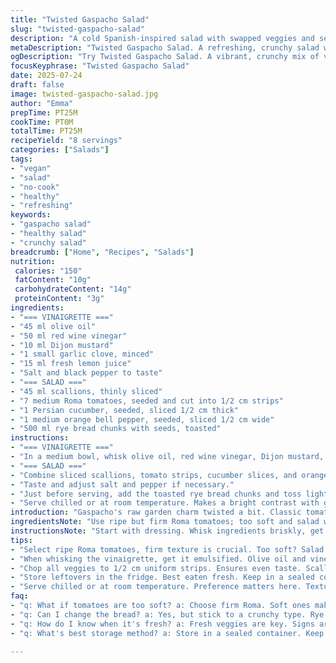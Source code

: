 ```yaml
---
title: "Twisted Gaspacho Salad"
slug: "twisted-gaspacho-salad"
description: "A cold Spanish-inspired salad with swapped veggies and seeds. Olive oil vinaigrette with less mustard, a hint of citrus. Bread toasted, replaced with seeded rye chunks. Fresh, bright, with a crunch, vegan, no nuts or dairy. Prep about 25 minutes, no cooking needed. Serves 7 to 9 portions. Great as a light starter or side. Roughly chopped ingredients, layered textures. A splash of lemon juice added to vinaigrette for tang. Onion replaced with scallions. Crunch from rye bread seeds instead of regular bread. Refreshing and vibrant colors."
metaDescription: "Twisted Gaspacho Salad. A refreshing, crunchy salad with vibrant veggies. Perfect as a light side or starter. Vegan and easy to prepare."
ogDescription: "Try Twisted Gaspacho Salad. A vibrant, crunchy mix of veggies tossed in olive oil vinaigrette. Perfect starter or side dish."
focusKeyphrase: "Twisted Gaspacho Salad"
date: 2025-07-24
draft: false
image: twisted-gaspacho-salad.jpg
author: "Emma"
prepTime: PT25M
cookTime: PT0M
totalTime: PT25M
recipeYield: "8 servings"
categories: ["Salads"]
tags:
- "vegan"
- "salad"
- "no-cook"
- "healthy"
- "refreshing"
keywords:
- "gaspacho salad"
- "healthy salad"
- "crunchy salad"
breadcrumb: ["Home", "Recipes", "Salads"]
nutrition: 
 calories: "150"
 fatContent: "10g"
 carbohydrateContent: "14g"
 proteinContent: "3g"
ingredients:
- "=== VINAIGRETTE ==="
- "45 ml olive oil"
- "50 ml red wine vinegar"
- "10 ml Dijon mustard"
- "1 small garlic clove, minced"
- "15 ml fresh lemon juice"
- "Salt and black pepper to taste"
- "=== SALAD ==="
- "45 ml scallions, thinly sliced"
- "7 medium Roma tomatoes, seeded and cut into 1/2 cm strips"
- "1 Persian cucumber, seeded, sliced 1/2 cm thick"
- "1 medium orange bell pepper, seeded, sliced 1/2 cm wide"
- "500 ml rye bread chunks with seeds, toasted"
instructions:
- "=== VINAIGRETTE ==="
- "In a medium bowl, whisk olive oil, red wine vinegar, Dijon mustard, minced garlic and lemon juice together vigorously. Season with salt and pepper."
- "=== SALAD ==="
- "Combine sliced scallions, tomato strips, cucumber slices, and orange bell pepper strips in a large mixing bowl. Pour vinaigrette over the veggies, toss gently to coat."
- "Taste and adjust salt and pepper if necessary."
- "Just before serving, add the toasted rye bread chunks and toss lightly to mix but not soggify bread."
- "Serve chilled or at room temperature. Makes a bright contrast with grilled proteins."
introduction: "Gaspacho's raw garden charm twisted a bit. Classic tomatoes swapped for smaller Romas, more flavor punch per bite. Cucumber skinned down to Persian size for crunchy sweetness. Orange bell peppers swapped in for yellow, bright pop of color. Scallions stand in for onions, lighter sharpness on the tongue. Rye bread with seeds replaces plain bread, toasted loud for texture that sticks but doesn't drown the salad. Vinaigrette thicker on oil side, less mustard, splash of lemon for zing. Garlic tamed down to one small clove, keeps it sharp but not overwhelming. No cooking, just assembly, chopping, whisking. Crunch meets juiciness, cool meets bright. Salad waits in the fridge just a few minutes before bread joins the party. Serve soon to keep textures alive. Red wine vinegar's tang lifts and blends with lemon's brightness, a contrast to the mellow oil. Textures contrast; soft tomatoes, crisp cucumber, crunchy pepper, chewy toast. A fresh, vegan salad twist. East meets west. Summer on a plate."
ingredientsNote: "Use ripe but firm Roma tomatoes; too soft and salad will get mushy fast. Persian cucumbers are thin-skinned, less bitter than English cucumbers, better raw. Orange bell pepper adds sweet pepper flavor but changes color slightly from original yellow. Scallions slice thinner and mix more subtly than raw onion slices, less bite but flavor intact. Toast rye bread chunks evenly until golden with seed crunch showing but not burnt. Let cool before mixing in to keep crunch. Olive oil measured slightly less than originally to prevent salad soaking the bread too fast. Dijon mustard cut back, lemon juice added to brighten vinaigrette without overwhelming with mustard's sharpness. Garlic minced fine, not shredded, releases flavor without big chunks. Salt and pepper added at end, balance carefully after tossing. Bread added at last minute to keep from sogging. All ingredients fresh and raw except toast, no cooking necessary so prep fast."
instructionsNote: "Start with dressing. Whisk ingredients briskly, get oil and vinegar fully emulsified with mustard and lemon juice. Season at end; vinaigrette can be tart, add salt gradually. Chop veggies into uniform 1/2 cm strips/slices to ensure even tasting bites. Combine veggies first and toss with vinaigrette. Taste for seasoning before adding bread. Rye bread toasted with seeds adds texture and nutty flavor, toss gently after just before serving. Avoid adding bread too early or it will dissolve and lose crunch. Serve chilled or room temp depending on preference. Keeps fridge fresh for short while; best eaten same day. Simple method but timing crucial for texture contrasts. No cooking, no blending, just prep and assemble. Rustic but thoughtful layering of textures and flavors."
tips:
- "Select ripe Roma tomatoes, firm texture is crucial. Too soft? Salad too mushy. Avoid soggy bites. Fresh cucumbers help. Use thin-skinned Persian cucumbers, less bitter. They stay crunchy more. Golden rye bread chunks? Toast evenly. Not burnt though. Seed crunch is key to texture. Mix and toss gently. Don’t overdo it. Preserve the crunch."
- "When whisking the vinaigrette, get it emulsified. Olive oil and vinegar should blend well. Garlic should be minced fine. Releases flavor. But avoid big chunks. Adjust salt at the end. Important. Too salty? Hard to fix. A splash of lemon brightens flavor. Mustard? Not too much. Less is more."
- "Chop all veggies to 1/2 cm uniform strips. Ensures even taste. Scallions bring lighter flavor than raw onions. They mix better, less bite. Combine veggies, toss with vinaigrette. Test seasoning before adding bread. Makes a difference. Rye bread added last. Prevents sogginess. Cool bread is a must."
- "Store leftovers in the fridge. Best eaten fresh. Keep in a sealed container. No air, or it wilts. Separate bread if you can, adds crunch. Vinaigrette can stay separate too. To keep veggies crisp. Avoid mush. Best consumed same day."
- "Serve chilled or at room temperature. Preference matters here. Textures contrast nicely. Soft tomatoes, crunchy cucumbers. Bright peppers stand out. Visual appeal matters. Layered textures look inviting. A splash of lemon keeps vinaigrette lively. Don’t skip any steps. Keep it simple."
faq:
- "q: What if tomatoes are too soft? a: Choose firm Roma. Soft ones make it mushy. Not ideal for salads. One bite loses excitement."
- "q: Can I change the bread? a: Yes, but stick to a crunchy type. Rye adds flavor. Keep it toasted for texture. Avoid adding too soon."
- "q: How do I know when it's fresh? a: Fresh veggies are key. Signs are firmness and color. Avoid wilting."
- "q: What's best storage method? a: Store in a sealed container. Keep fridge fresh. Lasts short time. Toss bread separately for crunch."

---
```

